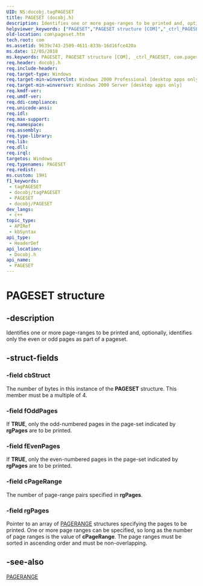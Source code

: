 ```yaml
---
UID: NS:docobj.tagPAGESET
title: PAGESET (docobj.h)
description: Identifies one or more page-ranges to be printed and, optionally, identifies only the even or odd pages as part of a pageset.
helpviewer_keywords: ["PAGESET","PAGESET structure [COM]","_ctrl_PAGESET","com.pageset","docobj/PAGESET"]
old-location: com\pageset.htm
tech.root: com
ms.assetid: 9639c743-2509-4611-833b-16d16fce420a
ms.date: 12/05/2018
ms.keywords: PAGESET, PAGESET structure [COM], _ctrl_PAGESET, com.pageset, docobj/PAGESET
req.header: docobj.h
req.include-header: 
req.target-type: Windows
req.target-min-winverclnt: Windows 2000 Professional [desktop apps only]
req.target-min-winversvr: Windows 2000 Server [desktop apps only]
req.kmdf-ver: 
req.umdf-ver: 
req.ddi-compliance: 
req.unicode-ansi: 
req.idl: 
req.max-support: 
req.namespace: 
req.assembly: 
req.type-library: 
req.lib: 
req.dll: 
req.irql: 
targetos: Windows
req.typenames: PAGESET
req.redist: 
ms.custom: 19H1
f1_keywords:
 - tagPAGESET
 - docobj/tagPAGESET
 - PAGESET
 - docobj/PAGESET
dev_langs:
 - c++
topic_type:
 - APIRef
 - kbSyntax
api_type:
 - HeaderDef
api_location:
 - Docobj.h
api_name:
 - PAGESET
---
```


# PAGESET structure


## -description

Identifies one or more page-ranges to be printed and, optionally, identifies only the even or odd pages as part of a pageset.

## -struct-fields

### -field cbStruct

The number of bytes in this instance of the <b>PAGESET</b> structure. This member must be a multiple of 4.

### -field fOddPages

If <b>TRUE</b>, only the odd-numbered pages in the page-set indicated by <b>rgPages</b> are to be printed.

### -field fEvenPages

If <b>TRUE</b>, only the even-numbered pages in the page-set indicated by <b>rgPages</b> are to be printed.

### -field cPageRange

The number of page-range pairs specified in <b>rgPages</b>.

### -field rgPages

Pointer to an array of <a href="https://docs.microsoft.com/windows/desktop/api/docobj/ns-docobj-pagerange">PAGERANGE</a> structures specifying the pages to be printed. One or more page ranges can be specified, so long as the number of page ranges is the value of <b>cPageRange</b>. The page ranges must be sorted in ascending order and must be non-overlapping.

## -see-also

<a href="https://docs.microsoft.com/windows/desktop/api/docobj/ns-docobj-pagerange">PAGERANGE</a>


